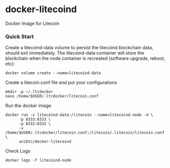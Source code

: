 # docker-litecoind
Docker Image for Litecoin

### Quick Start
Create a litecoind-data volume to persist the litecoind blockchain data, should exit immediately. The litecoind-data container will store the blockchain when the node container is recreated (software upgrade, reboot, etc):
```
docker volume create --name=litecoind-data
```
Create a litecoin.conf file and put your configurations
```
mkdir -p ~/.ltcdocker
nano /home/$USER/.ltcdocker/litecoin.conf
```

Run the docker image
```
docker run -v litecoind-data:/litecoin --name=litecoind-node -d \
      -p 8333:8333 \
      -p 8332:8332 \
      -v /home/$USER/.ltcdocker/litecoin.conf:/litecoin/.litecoin/litecoin.conf \
      unibtc/docker-litecoind
```

Check Logs
```
docker logs -f litecoind-node
 ```
